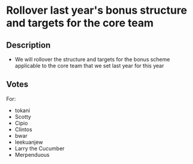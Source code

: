 # Rollover last year's bonus structure and targets for the core team

## Description
- We will rollover the structure and targets for the bonus scheme applicable to the core team that we set last year for this year

## Votes
For:

- tokani
- Scotty
- Cipio
- Clintos
- bwar
- leekuanjew
- Larry the Cucumber
- Merpenduous
